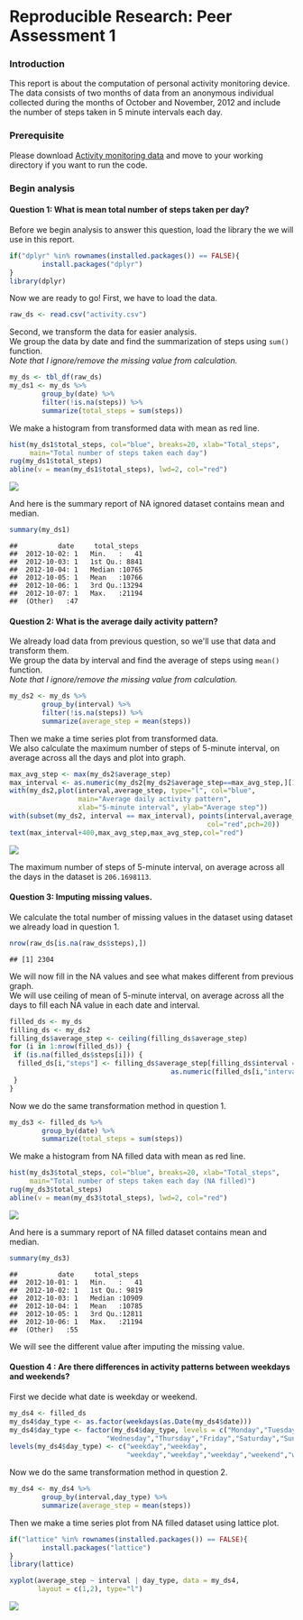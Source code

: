 # Reproducible Research: Peer Assessment 1

### Introduction
This report is about the computation of personal activity monitoring device.  
The data consists of two months of data from an anonymous individual collected 
during the months of October and November, 2012 and include the number of steps 
taken in 5 minute intervals each day.

### Prerequisite

Please download [Activity monitoring data](https://d396qusza40orc.cloudfront.net/repdata%2Fdata%2Factivity.zip) 
and move to your working directory if you want to run the code.

### Begin analysis
#### Question 1: What is mean total number of steps taken per day?

Before we begin analysis to answer this question, 
load the library the we will use in this report.

```r
if("dplyr" %in% rownames(installed.packages()) == FALSE){
        install.packages("dplyr")
}
library(dplyr)
```

Now we are ready to go! First, we have to load the data.

```r
raw_ds <- read.csv("activity.csv")
```

Second, we transform the data for easier analysis.  
We group the data by date and find the summarization of steps 
using `sum()` function.  
*Note that I ignore/remove the missing value from calculation.*

```r
my_ds <- tbl_df(raw_ds)
my_ds1 <- my_ds %>%
        group_by(date) %>%
        filter(!is.na(steps)) %>%
        summarize(total_steps = sum(steps))
```

We make a histogram from transformed data with mean as red line.

```r
hist(my_ds1$total_steps, col="blue", breaks=20, xlab="Total_steps", 
     main="Total number of steps taken each day")
rug(my_ds1$total_steps)
abline(v = mean(my_ds1$total_steps), lwd=2, col="red")
```

![](./PA1_template_files/figure-html/unnamed-chunk-4-1.png) 

And here is the summary report of NA ignored dataset contains mean and median.

```r
summary(my_ds1)
```

```
##          date     total_steps   
##  2012-10-02: 1   Min.   :   41  
##  2012-10-03: 1   1st Qu.: 8841  
##  2012-10-04: 1   Median :10765  
##  2012-10-05: 1   Mean   :10766  
##  2012-10-06: 1   3rd Qu.:13294  
##  2012-10-07: 1   Max.   :21194  
##  (Other)   :47
```
  
#### Question 2: What is the average daily activity pattern?

We already load data from previous question, so we'll use that data 
and transform them.  
We group the data by interval and find the average of steps
using `mean()` function.  
*Note that I ignore/remove the missing value from calculation.*

```r
my_ds2 <- my_ds %>%
        group_by(interval) %>%
        filter(!is.na(steps)) %>%
        summarize(average_step = mean(steps))
```

Then we make a time series plot from transformed data.  
We also calculate the maximum number of steps of 5-minute interval, 
on average across all the days and plot into graph.

```r
max_avg_step <- max(my_ds2$average_step)
max_interval <- as.numeric(my_ds2[my_ds2$average_step==max_avg_step,][1])
with(my_ds2,plot(interval,average_step, type="l", col="blue", 
                 main="Average daily activity pattern", 
                 xlab="5-minute interval", ylab="Average step"))
with(subset(my_ds2, interval == max_interval), points(interval,average_step,
                                                 col="red",pch=20))
text(max_interval+400,max_avg_step,max_avg_step,col="red")
```

![](./PA1_template_files/figure-html/unnamed-chunk-7-1.png) 

The maximum number of steps of 5-minute interval, on average across all the days 
in the dataset is `206.1698113`.  

#### Question 3: Imputing missing values.

We calculate the total number of missing values in the dataset 
using dataset we already load in question 1.

```r
nrow(raw_ds[is.na(raw_ds$steps),])
```

```
## [1] 2304
```

We will now fill in the NA values and see what makes different from 
previous graph.  
We will use ceiling of mean of 5-minute interval, on average across all the days 
to fill each NA value in each date and interval.

```r
filled_ds <- my_ds
filling_ds <- my_ds2
filling_ds$average_step <- ceiling(filling_ds$average_step)
for (i in 1:nrow(filled_ds)) {
 if (is.na(filled_ds$steps[i])) {
  filled_ds[i,"steps"] <- filling_ds$average_step[filling_ds$interval == 
                                        as.numeric(filled_ds[i,"interval"])]
 }
}
```

Now we do the same transformation method in question 1.  

```r
my_ds3 <- filled_ds %>%
        group_by(date) %>%
        summarize(total_steps = sum(steps))
```

We make a histogram from NA filled data with mean as red line.

```r
hist(my_ds3$total_steps, col="blue", breaks=20, xlab="Total_steps", 
     main="Total number of steps taken each day (NA filled)")
rug(my_ds3$total_steps)
abline(v = mean(my_ds3$total_steps), lwd=2, col="red")
```

![](./PA1_template_files/figure-html/unnamed-chunk-11-1.png) 

And here is a summary report of NA filled dataset contains mean and median.

```r
summary(my_ds3)
```

```
##          date     total_steps   
##  2012-10-01: 1   Min.   :   41  
##  2012-10-02: 1   1st Qu.: 9819  
##  2012-10-03: 1   Median :10909  
##  2012-10-04: 1   Mean   :10785  
##  2012-10-05: 1   3rd Qu.:12811  
##  2012-10-06: 1   Max.   :21194  
##  (Other)   :55
```

We will see the different value after imputing the missing value.  

#### Question 4 : Are there differences in activity patterns between weekdays and weekends? 

First we decide what date is weekday or weekend.

```r
my_ds4 <- filled_ds
my_ds4$day_type <- as.factor(weekdays(as.Date(my_ds4$date)))
my_ds4$day_type <- factor(my_ds4$day_type, levels = c("Monday","Tuesday",
                        "Wednesday","Thursday","Friday","Saturday","Sunday"))
levels(my_ds4$day_type) <- c("weekday","weekday",
                             "weekday","weekday","weekday","weekend","weekend")
```

Now we do the same transformation method in question 2.

```r
my_ds4 <- my_ds4 %>%
        group_by(interval,day_type) %>%
        summarize(average_step = mean(steps))
```

Then we make a time series plot from NA filled dataset using lattice plot.

```r
if("lattice" %in% rownames(installed.packages()) == FALSE){
        install.packages("lattice")
}
library(lattice)

xyplot(average_step ~ interval | day_type, data = my_ds4, 
       layout = c(1,2), type="l")
```

![](./PA1_template_files/figure-html/unnamed-chunk-15-1.png) 
